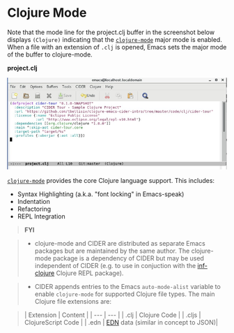 # Clojure Mode

Note that the mode line for the project.clj buffer in the screenshot below displays `(Clojure)` indicating that the [`clojure-mode`](https://github.com/clojure-emacs/clojure-mode) major mode is enabled. When a file with an extension of `.clj` is opened, Emacs sets the major mode of the buffer to clojure-mode.

**project.clj**
 
![project.clj for cider-tour project](images/project_clj.jpg)

[`clojure-mode`](https://github.com/clojure-emacs/clojure-mode) provides the core Clojure language support. This includes:

* Syntax Highlighting (a.k.a. "font locking" in Emacs-speak)
* Indentation
* Refactoring
* REPL Integration

> **FYI**

> * clojure-mode and CIDER are distributed as separate Emacs packages but are maintained by the same author. The clojure-mode package is a dependency of CIDER but may be used independent of CIDER (e.g. to use in conjuction with the [inf-clojure](https://github.com/clojure-emacs/inf-clojure) Clojure REPL package).


> * CIDER appends entries to the Emacs `auto-mode-alist` variable to enable `clojure-mode` for supported Clojure file types. The main Clojure file extensions are:

>  | Extension | Content |
| --- | --- |
| .clj | Clojure Code |
| .cljs | ClojureScript Code |
| .edn | [EDN](https://github.com/edn-format/edn) data (similar in concept to JSON)|




